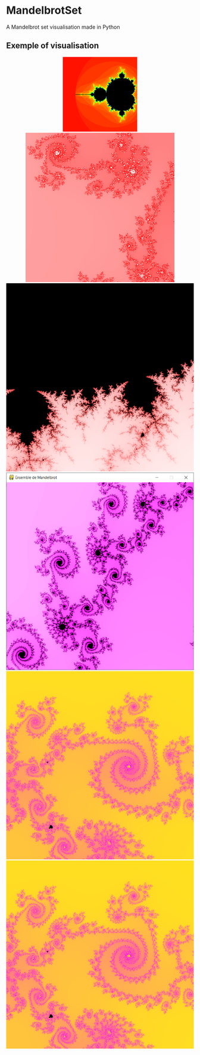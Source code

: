 # MandelbrotSet
 A Mandelbrot set visualisation made in Python
 
 ## Exemple of visualisation
 

<p align="center">
	<img id="image1" src="Main.png" />
	<img id="image2" src="Example1.png" />
	<img id="image3" src="Example2.png" />
	<img id="image4" src="Example3.png" />
	<img id="image5" src="Example4.png" />
	<img id="image6" src="Example4.png" />
</p>
